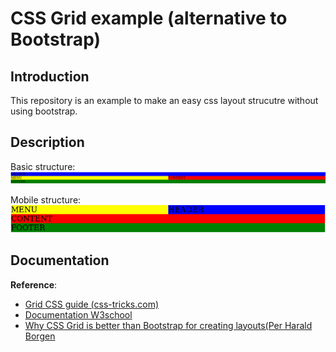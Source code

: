 # CSS Grid example (alternative to Bootstrap)


## Introduction

This repository is an example to make an easy css layout strucutre without using bootstrap.

## Description

Basic structure:
![basic](basic-struct.png)

Mobile structure:  
![mobile](mobile-struct.png)

## Documentation

__Reference__:

- [Grid CSS guide (css-tricks.com)](https://css-tricks.com/snippets/css/complete-guide-grid/)
- [Documentation W3school](https://www.w3schools.com/css/css_grid.asp)
- [Why CSS Grid is better than Bootstrap for creating layouts(Per Harald Borgen](https://hackernoon.com/how-css-grid-beats-bootstrap-85d5881cf163)
